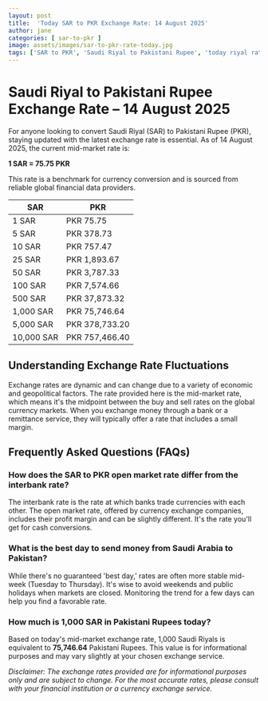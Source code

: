 ```yaml
---
layout: post
title:  'Today SAR to PKR Exchange Rate: 14 August 2025'
author: jane
categories: [ sar-to-pkr ]
image: assets/images/sar-to-pkr-rate-today.jpg
tags: ['SAR to PKR', 'Saudi Riyal to Pakistani Rupee', 'today riyal rate in pakistan', 'saudi riyal rate', 'open market riyal rate']
---
```


# Saudi Riyal to Pakistani Rupee Exchange Rate – 14 August 2025

For anyone looking to convert Saudi Riyal (SAR) to Pakistani Rupee (PKR), staying updated with the latest exchange rate is essential. As of 14 August 2025, the current mid-market rate is:

**1 SAR = 75.75 PKR**

This rate is a benchmark for currency conversion and is sourced from reliable global financial data providers.

| SAR | PKR |
| --- | --- |
| 1 SAR | PKR 75.75 |
| 5 SAR | PKR 378.73 |
| 10 SAR | PKR 757.47 |
| 25 SAR | PKR 1,893.67 |
| 50 SAR | PKR 3,787.33 |
| 100 SAR | PKR 7,574.66 |
| 500 SAR | PKR 37,873.32 |
| 1,000 SAR | PKR 75,746.64 |
| 5,000 SAR | PKR 378,733.20 |
| 10,000 SAR | PKR 757,466.40 |


## Understanding Exchange Rate Fluctuations

Exchange rates are dynamic and can change due to a variety of economic and geopolitical factors. The rate provided here is the mid-market rate, which means it's the midpoint between the buy and sell rates on the global currency markets. When you exchange money through a bank or a remittance service, they will typically offer a rate that includes a small margin.

## Frequently Asked Questions (FAQs)

### How does the SAR to PKR open market rate differ from the interbank rate?

The interbank rate is the rate at which banks trade currencies with each other. The open market rate, offered by currency exchange companies, includes their profit margin and can be slightly different. It's the rate you'll get for cash conversions.

### What is the best day to send money from Saudi Arabia to Pakistan?

While there's no guaranteed 'best day,' rates are often more stable mid-week (Tuesday to Thursday). It's wise to avoid weekends and public holidays when markets are closed. Monitoring the trend for a few days can help you find a favorable rate.

### How much is 1,000 SAR in Pakistani Rupees today?

Based on today's mid-market exchange rate, 1,000 Saudi Riyals is equivalent to **75,746.64** Pakistani Rupees. This value is for informational purposes and may vary slightly at your chosen exchange service.



*Disclaimer: The exchange rates provided are for informational purposes only and are subject to change. For the most accurate rates, please consult with your financial institution or a currency exchange service.*
